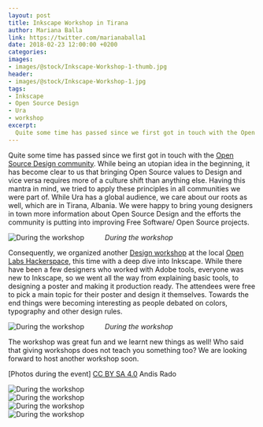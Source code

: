```yaml
---
layout: post
title: Inkscape Workshop in Tirana
author: Mariana Balla
link: https://twitter.com/marianaballa1
date: 2018-02-23 12:00:00 +0200
categories: 
images:
- images/@stock/Inkscape-Workshop-1-thumb.jpg
header:
- images/@stock/Inkscape-Workshop-1.jpg
tags:
- Inkscape
- Open Source Design
- Ura
- workshop
excerpt:
  Quite some time has passed since we first got in touch with the Open Source Design community. While being an utopian idea in the beginning, it has become clear to us that bringing Open Source values to Design and vice versa requires more of a culture shift than anything else. Having this mantra in mind, […]
---
```


<p>Quite some time has passed since we first got in touch with the <a href="http://opensourcedesign.net/" target="_blank">Open Source Design community</a>. While being an utopian idea in the beginning, it has become clear to us that bringing Open Source values to Design and vice versa requires more of a culture shift than anything else. Having this mantra in mind, we tried to apply these principles in all communities we were part of. While Ura has a global audience, we care about our roots as well, which are in Tirana, Albania. We were happy to bring young designers in town more information about Open Source Design and the efforts the community is putting into improving Free Software/ Open Source projects.</p>

<div class="large-10 large-centered centered-text columns">
<img src="/images/@stock/Inkscape-Workshop-1.jpg" alt="During the workshop"><br />
<i>During the workshop</i>
</div>
<div class="two spacing"></div>

<p>Consequently, we organized another <a href="https://discourse.opensourcedesign.net/t/tirana-albania/573/1" target="_blank">Design workshop</a> at the local <a href="https://openlabs.cc/en/" target="_blank">Open Labs Hackerspace</a>, this time with a deep dive into Inkscape. While there have been a few designers who worked with Adobe tools, everyone was new to Inkscape, so we went all the way from explaining basic tools, to designing a poster and making it production ready. The attendees were free to pick a main topic for their poster and design it themselves. Towards the end things were becoming interesting as people debated on colors, typography and other design rules.</p>

<div class="large-10 large-centered centered-text columns">
<img src="/images/@stock/Inkscape-Workshop-2.jpg" alt="During the workshop"><br />
<i>During the workshop</i>
</div>
<div class="two spacing"></div>

<p>The workshop was great fun and we learnt new things as well! Who said that giving workshops does not teach you something too? We are looking forward to host another workshop soon.</p>

<p>[Photos during the event] <a href="https://creativecommons.org/licenses/by-sa/4.0/" target="_blank">CC BY SA 4.0</a> Andis Rado</p>

<div class="large-10 large-centered centered-text columns">
<img src="/images/@stock/Inkscape-Workshop-3.jpg" alt="During the workshop"><br />
</div>
<div class="two spacing"></div>

<div class="large-10 large-centered centered-text columns">
<img src="/images/@stock/Inkscape-Workshop-4.jpg" alt="During the workshop"><br />
</div>
<div class="two spacing"></div>

<div class="large-10 large-centered centered-text columns">
<img src="/images/@stock/Inkscape-Workshop-5.jpg" alt="During the workshop"><br />
</div>
<div class="two spacing"></div>

<div class="large-10 large-centered centered-text columns">
<img src="/images/@stock/Inkscape-Workshop-6.jpg" alt="During the workshop"><br />
</div>
<div class="two spacing"></div>
